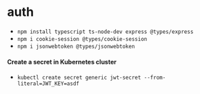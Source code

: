 # auth

- `npm install typescript ts-node-dev express @types/express`
- `npm i cookie-session @types/cookie-session`
- `npm i jsonwebtoken @types/jsonwebtoken`

#### Create a secret in Kubernetes cluster

- `kubectl create secret generic jwt-secret --from-literal=JWT_KEY=asdf`
